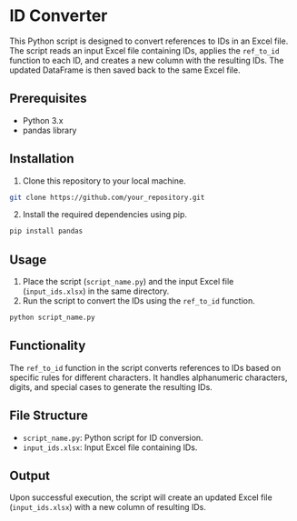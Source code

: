 

# ID Converter

This Python script is designed to convert references to IDs in an Excel file. The script reads an input Excel file containing IDs, applies the `ref_to_id` function to each ID, and creates a new column with the resulting IDs. The updated DataFrame is then saved back to the same Excel file.

## Prerequisites
- Python 3.x
- pandas library

## Installation
1. Clone this repository to your local machine.
```bash
git clone https://github.com/your_repository.git
```

2. Install the required dependencies using pip.
```bash
pip install pandas
```

## Usage
1. Place the script (`script_name.py`) and the input Excel file (`input_ids.xlsx`) in the same directory.
2. Run the script to convert the IDs using the `ref_to_id` function.
```bash
python script_name.py
```

## Functionality
The `ref_to_id` function in the script converts references to IDs based on specific rules for different characters. It handles alphanumeric characters, digits, and special cases to generate the resulting IDs.

## File Structure
- `script_name.py`: Python script for ID conversion.
- `input_ids.xlsx`: Input Excel file containing IDs.

## Output
Upon successful execution, the script will create an updated Excel file (`input_ids.xlsx`) with a new column of resulting IDs.
